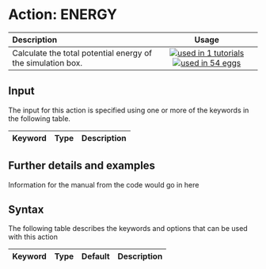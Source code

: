 # Action: ENERGY

| Description    | Usage |
|:--------|:--------:|
| Calculate the total potential energy of the simulation box. | [![used in 1 tutorials](https://img.shields.io/badge/tutorials-1-green.svg)](https://www.plumed-tutorials.org/browse.html?search=ENERGY)[![used in 54 eggs](https://img.shields.io/badge/nest-54-green.svg)](https://www.plumed-nest.org/browse.html?search=ENERGY) | 

## Input

The input for this action is specified using one or more of the keywords in the following table.

| Keyword |  Type | Description |
|:--------|:------:|:-----------|


## Further details and examples 
Information for the manual from the code would go in here 
## Syntax 
The following table describes the keywords and options that can be used with this action 

| Keyword | Type | Default | Description |
|:-------|:----:|:-------:|:-----------|
